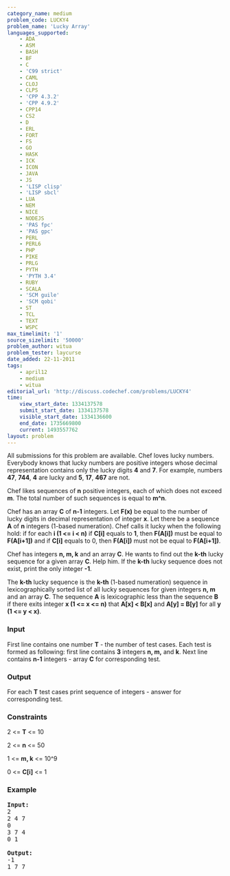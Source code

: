 ```yaml
---
category_name: medium
problem_code: LUCKY4
problem_name: 'Lucky Array'
languages_supported:
    - ADA
    - ASM
    - BASH
    - BF
    - C
    - 'C99 strict'
    - CAML
    - CLOJ
    - CLPS
    - 'CPP 4.3.2'
    - 'CPP 4.9.2'
    - CPP14
    - CS2
    - D
    - ERL
    - FORT
    - FS
    - GO
    - HASK
    - ICK
    - ICON
    - JAVA
    - JS
    - 'LISP clisp'
    - 'LISP sbcl'
    - LUA
    - NEM
    - NICE
    - NODEJS
    - 'PAS fpc'
    - 'PAS gpc'
    - PERL
    - PERL6
    - PHP
    - PIKE
    - PRLG
    - PYTH
    - 'PYTH 3.4'
    - RUBY
    - SCALA
    - 'SCM guile'
    - 'SCM qobi'
    - ST
    - TCL
    - TEXT
    - WSPC
max_timelimit: '1'
source_sizelimit: '50000'
problem_author: witua
problem_tester: laycurse
date_added: 22-11-2011
tags:
    - april12
    - medium
    - witua
editorial_url: 'http://discuss.codechef.com/problems/LUCKY4'
time:
    view_start_date: 1334137578
    submit_start_date: 1334137578
    visible_start_date: 1334136600
    end_date: 1735669800
    current: 1493557762
layout: problem
---
```

All submissions for this problem are available. Chef loves lucky numbers. Everybody knows that lucky numbers are positive integers whose decimal representation contains only the lucky digits **4** and **7**. For example, numbers **47**, **744**, **4** are lucky and **5**, **17**, **467** are not.

 Chef likes sequences of **n** positive integers, each of which does not exceed **m**. The total number of such sequences is equal to **m^n**.

 Chef has an array **C** of **n-1** integers. Let **F(x)** be equal to the number of lucky digits in decimal representation of integer **x**. Let there be a sequence **A** of **n** integers (1-based numeration). Chef calls it lucky when the following hold: if for each **i (1 <= i < n)** if **C\[i\]** equals to **1**, then **F(A\[i\])** must be equal to **F(A\[i+1\])** and if **C\[i\]** equals to 0, then **F(A\[i\])** must not be equal to **F(A\[i+1\])**.

 Chef has integers **n, m, k** and an array **C**. He wants to find out the **k-th** lucky sequence for a given array **C**. Help him. If the **k-th** lucky sequence does not exist, print the only integer **-1**.

 The **k-th** lucky sequence is the **k-th** (1-based numeration) sequence in lexicographically sorted list of all lucky sequences for given integers **n, m** and an array **C**. The sequence **A** is lexicographic less than the sequence **B** if there exits integer **x (1 <= x <= n)** that **A\[x\] < B\[x\]** and **A\[y\] = B\[y\]** for all **y (1 <= y < x)**.

### Input

First line contains one number **T** - the number of test cases. Each test is formed as following: first line contains **3** integers **n, m,** and **k**. Next line contains **n-1** integers - array **C** for corresponding test.

### Output

For each **T** test cases print sequence of integers - answer for corresponding test.

### Constraints

2 <= **T** <= 10

2 <= **n** <= 50

1 <= **m, k** <= 10^9

0 <= **C\[i\]** <= 1

### Example

<pre><b>Input:</b>
2
2 4 7
0
3 7 4
0 1

<b>Output:</b>
-1
1 7 7
</pre>
